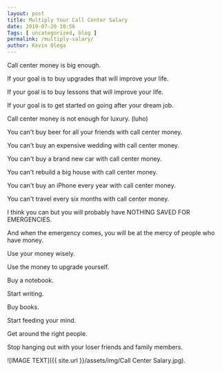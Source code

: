 ```yaml
--- 
layout: post 
title: Multiply Your Call Center Salary
date: 2019-07-20 10:56
Tags: [ uncategorized, blog ]
permalink: /multiply-salary/ 
author: Kevin Olega 
--- 
```

Call center money is big enough.

If your goal is to buy upgrades that will improve your life.

If your goal is to buy lessons that will improve your life.

If your goal is to get started on going after your dream job.

Call center money is not enough for luxury. (luho)

You can't buy beer for all your friends with call center money.

You can't buy an expensive wedding with call center money.

You can't buy a brand new car with call center money.

You can't rebuild a big house with call center money.

You can't buy an iPhone every year with call center money.

You can't travel every six months with call center money.

I think you can but you will probably have NOTHING SAVED FOR EMERGENCIES.

And when the emergency comes, you will be at the mercy of people who have money.

Use your money wisely.

Use the money to upgrade yourself.

Buy a notebook.

Start writing.

Buy books.

Start feeding your mind.

Get around the right people.

Stop hanging out with your loser friends and family members.

![IMAGE TEXT]({{ site.url }}/assets/img/Call Center Salary.jpg).